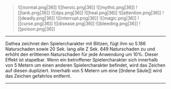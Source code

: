 > ![[normal.png|36]] ![[heroic.png|36]] ![[mythic.png|36]]
> ![[tank.png|36]] ![[dps.png|36]] ![[heal.png|36]]
> ![[attention.png|36]] ![[deadly.png|36]] ![[interrupt.png|36]]
> ![[magic.png|36]] ![[curse.png|36]] ![[disease.png|36]] ![[bleeding.png|36]] ![[poison.png|36]] 

***
Dathea zeichnet den Spielercharakter mit Blitzen, fügt ihm so 5.186 Naturschaden sowie 20 Sek. lang alle Z Sek. 649 Naturschaden zu und erhöht den erlittenen Naturschaden für jede Anwendung um 10%. Dieser Effekt ist stapelbar. Wenn ein betroffener Spielercharakter sich innerhalb von 5 Metern um einen anderen Spielercharakter befindet, wird das Zeichen auf diesen dupliziert. Innerhalb von 5 Metern um eine [[Irdene Säule]] wird das Zeichen gefahrlos entfernt.



***